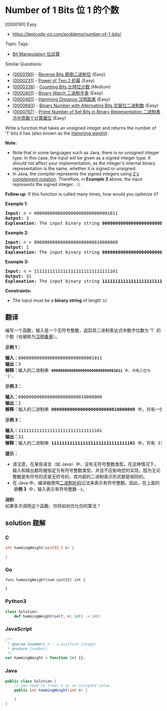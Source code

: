 # Number of 1 Bits 位 1 的个数

[0000191] Easy

- https://leetcode-cn.com/problems/number-of-1-bits/

Topic Tags:

- [Bit Manipulation 位运算](https://leetcode-cn.com/tag/bit-manipulation/)

Similar Questions:

- [[0000190](https://leetcode-cn.com/problems/reverse-bits/)] - [Reverse Bits 颠倒二进制位](./0000190.reverse-bits.md) (Easy)
- [[0000231](https://leetcode-cn.com/problems/power-of-two/)] - [Power of Two 2 的幂](./0000231.power-of-two.md) (Easy)
- [[0000338](https://leetcode-cn.com/problems/counting-bits/)] - [Counting Bits 比特位计数](./0000338.counting-bits.md) (Medium)
- [[0000401](https://leetcode-cn.com/problems/binary-watch/)] - [Binary Watch 二进制手表](./0000401.binary-watch.md) (Easy)
- [[0000461](https://leetcode-cn.com/problems/hamming-distance/)] - [Hamming Distance 汉明距离](./0000461.hamming-distance.md) (Easy)
- [[0000693](https://leetcode-cn.com/problems/binary-number-with-alternating-bits/)] - [Binary Number with Alternating Bits 交替位二进制数](./0000693.binary-number-with-alternating-bits.md) (Easy)
- [[0000767](https://leetcode-cn.com/problems/prime-number-of-set-bits-in-binary-representation/)] - [Prime Number of Set Bits in Binary Representation 二进制表示中质数个计算置位](./0000767.prime-number-of-set-bits-in-binary-representation.md) (Easy)

Write a function that takes an unsigned integer and returns the number of '1' bits it has (also known as the [Hamming weight](http://en.wikipedia.org/wiki/Hamming_weight)).

**Note:**

- Note that in some languages such as Java, there is no unsigned integer type. In this case, the input will be given as a signed integer type. It should not affect your implementation, as the integer's internal binary representation is the same, whether it is signed or unsigned.
- In Java, the compiler represents the signed integers using [2's complement notation](https://en.wikipedia.org/wiki/Two%27s_complement). Therefore, in **Example 3** above, the input represents the signed integer. `-3`.

**Follow up**: If this function is called many times, how would you optimize it?

**Example 1:**

<pre><strong>Input:</strong> n = 00000000000000000000000000001011
<strong>Output:</strong> 3
<strong>Explanation:</strong> The input binary string <strong>00000000000000000000000000001011</strong> has a total of three '1' bits.
</pre>

**Example 2:**

<pre><strong>Input:</strong> n = 00000000000000000000000010000000
<strong>Output:</strong> 1
<strong>Explanation:</strong> The input binary string <strong>00000000000000000000000010000000</strong> has a total of one '1' bit.
</pre>

**Example 3:**

<pre><strong>Input:</strong> n = 11111111111111111111111111111101
<strong>Output:</strong> 31
<strong>Explanation:</strong> The input binary string <strong>11111111111111111111111111111101</strong> has a total of thirty one '1' bits.
</pre>

**Constraints:**

- The input must be a **binary string** of length `32`

## 翻译

编写一个函数，输入是一个无符号整数，返回其二进制表达式中数字位数为 ‘1’  的个数（也被称为[汉明重量](https://baike.baidu.com/item/%E6%B1%89%E6%98%8E%E9%87%8D%E9%87%8F)）。

**示例 1：**

<pre><strong>输入：</strong>00000000000000000000000000001011
<strong>输出：</strong>3
<strong>解释：</strong>输入的二进制串 <code><strong>00000000000000000000000000001011</strong>&nbsp;中，共有三位为 '1'。</code>
</pre>

**示例 2：**

<pre><strong>输入：</strong>00000000000000000000000010000000
<strong>输出：</strong>1
<strong>解释：</strong>输入的二进制串 <strong>00000000000000000000000010000000</strong>&nbsp;中，共有一位为 '1'。
</pre>

**示例 3：**

<pre><strong>输入：</strong>11111111111111111111111111111101
<strong>输出：</strong>31
<strong>解释：</strong>输入的二进制串 <strong>11111111111111111111111111111101</strong> 中，共有 31 位为 '1'。</pre>

**提示：**

- 请注意，在某些语言（如 Java）中，没有无符号整数类型。在这种情况下，输入和输出都将被指定为有符号整数类型，并且不应影响您的实现，因为无论整数是有符号的还是无符号的，其内部的二进制表示形式都是相同的。
- 在 Java 中，编译器使用[二进制补码](https://baike.baidu.com/item/二进制补码/5295284)记法来表示有符号整数。因此，在上面的  **示例 3**  中，输入表示有符号整数 `-3`。

**进阶**:  
如果多次调用这个函数，你将如何优化你的算法？

## solution 题解

### C

```c
int hammingWeight(uint32_t n) {

}
```

### Go

```golang
func hammingWeight(num uint32) int {

}
```

### Python3

```python
class Solution:
    def hammingWeight(self, n: int) -> int:

```

### JavaScript

```javascript
/**
 * @param {number} n - a positive integer
 * @return {number}
 */
var hammingWeight = function (n) {};
```

### Java

```java
public class Solution {
    // you need to treat n as an unsigned value
    public int hammingWeight(int n) {

    }
}
```
